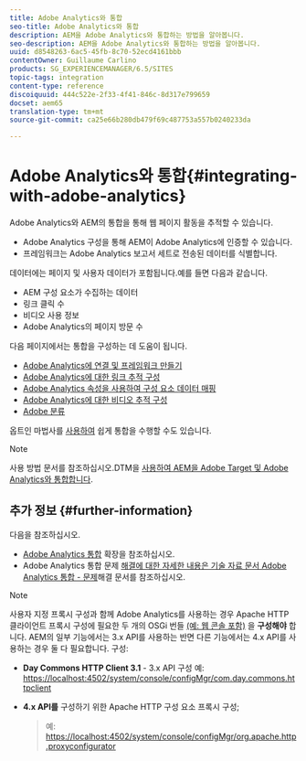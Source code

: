 ```yaml
---
title: Adobe Analytics와 통합
seo-title: Adobe Analytics와 통합
description: AEM을 Adobe Analytics와 통합하는 방법을 알아봅니다.
seo-description: AEM을 Adobe Analytics와 통합하는 방법을 알아봅니다.
uuid: d8548263-6ac5-45fb-8c70-52ecd4161bbb
contentOwner: Guillaume Carlino
products: SG_EXPERIENCEMANAGER/6.5/SITES
topic-tags: integration
content-type: reference
discoiquuid: 444c522e-2f33-4f41-846c-8d317e799659
docset: aem65
translation-type: tm+mt
source-git-commit: ca25e66b280db479f69c487753a557b0240233da

---
```



# Adobe Analytics와 통합{#integrating-with-adobe-analytics}

Adobe Analytics와 AEM의 통합을 통해 웹 페이지 활동을 추적할 수 있습니다.

* Adobe Analytics 구성을 통해 AEM이 Adobe Analytics에 인증할 수 있습니다.
* 프레임워크는 Adobe Analytics 보고서 세트로 전송된 데이터를 식별합니다.

데이터에는 페이지 및 사용자 데이터가 포함됩니다.예를 들면 다음과 같습니다.

* AEM 구성 요소가 수집하는 데이터
* 링크 클릭 수
* 비디오 사용 정보
* Adobe Analytics의 페이지 방문 수

다음 페이지에서는 통합을 구성하는 데 도움이 됩니다.

* [Adobe Analytics에 연결 및 프레임워크 만들기](/help/sites-administering/adobeanalytics-connect.md)
* [Adobe Analytics에 대한 링크 추적 구성](/help/sites-administering/adobeanalytics-link.md)
* [Adobe Analytics 속성을 사용하여 구성 요소 데이터 매핑](/help/sites-administering/adobeanalytics-mapping.md)
* [Adobe Analytics에 대한 비디오 추적 구성](/help/sites-administering/adobeanalytics-video.md)
* [Adobe 분류](/help/sites-administering/adobeanalytics-classifications.md)

옵트인 마법사를 [사용하여](/help/sites-administering/opt-in.md) 쉽게 통합을 수행할 수도 있습니다.

>[!NOTE]
>
>사용 방법 문서를 참조하십시오.DTM을 [사용하여 AEM을 Adobe Target 및 Adobe Analytics와 통합합니다](https://helpx.adobe.com/experience-manager/using/integrate-digital-marketing-solutions.html).

## 추가 정보 {#further-information}

다음을 참조하십시오.

* [Adobe Analytics 통합](/help/sites-developing/extending-analytics.md) 확장을 참조하십시오.
* Adobe Analytics 통합 문제 [해결에 대한 자세한 내용은 기술 자료 문서 Adobe Analytics 통합 - 문제](https://helpx.adobe.com/experience-manager/kb/sitecatalystintegrationtroubleshooting.html)해결 문서를 참조하십시오.

>[!NOTE]
>
>사용자 지정 프록시 구성과 함께 Adobe Analytics를 사용하는 경우 Apache HTTP 클라이언트 프록시 구성에 필요한 두 개의 OSGi 번들 [(예: 웹 콘솔 포함)](/help/sites-deploying/configuring-osgi.md) 을 **구성해야** 합니다. AEM의 일부 기능에서는 3.x API를 사용하는 반면 다른 기능에서는 4.x API를 사용하는 경우 둘 다 필요합니다. 구성:
>
>* **Day Commons HTTP Client 3.1** - 3.x API 구성
   >  예: [https://localhost:4502/system/console/configMgr/com.day.commons.httpclient](https://localhost:4502/system/console/configMgr/com.day.commons.httpclient)
   >
   >
* **4.x API를** 구성하기 위한 Apache HTTP 구성 요소 프록시 구성;
   >  예: [https://localhost:4502/system/console/configMgr/org.apache.http.proxyconfigurator](https://localhost:4502/system/console/configMgr/org.apache.http.proxyconfigurator)
>



